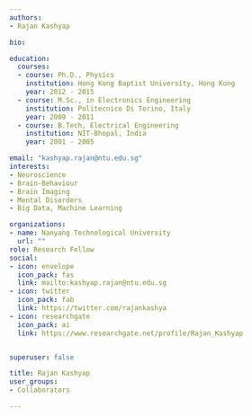 ```yaml
---
authors:
- Rajan Kashyap

bio: 

education:
  courses:
  - course: Ph.D., Physics
    institution: Hong Kong Baptist University, Hong Kong
    year: 2012 - 2015
  - course: M.Sc., in Electronics Engineering
    institution: Politecnico Di Torino, Italy
    year: 2009 - 2011
  - course: B.Tech, Electrical Engineering 
    institution: NIT-Bhopal, India
    year: 2001 - 2005

email: "kashyap.rajan@ntu.edu.sg"
interests:
- Neuroscience
- Brain-Behaviour
- Brain Imaging
- Mental Disorders
- Big Data, Machine Learning

organizations:
- name: Nanyang Technological University
  url: ""
role: Research Fellow
social:
- icon: envelope
  icon_pack: fas
  link: mailto:kashyap.rajan@ntu.edu.sg
- icon: twitter
  icon_pack: fab
  link: https://twitter.com/rajankashya
- icon: researchgate
  icon_pack: ai
  link: https://www.researchgate.net/profile/Rajan_Kashyap


superuser: false

title: Rajan Kashyap
user_groups:
- Collaborators

---
```


